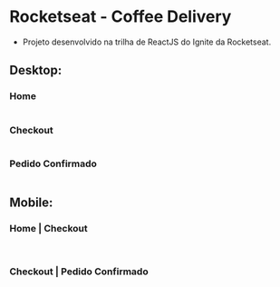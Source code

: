 # Rocketseat - Coffee Delivery

- Projeto desenvolvido na trilha de ReactJS do Ignite da Rocketseat.

## Desktop:

### Home

<img src="./public/readme-images/home-desktop-01.png" alt="" />

### Checkout

<img src="./public/readme-images/checkout-desktop-01.png" alt="" />

### Pedido Confirmado

<img src="./public/readme-images/confirmed-order-desktop-01.png" alt="" />

## Mobile:

### Home | Checkout

<div>
  <img src="./public/readme-images/home-mobile-01.png" alt="" />⠀⠀⠀⠀⠀⠀⠀⠀⠀⠀
  <img src="./public/readme-images/checkout-mobile-01.png" alt="" />
<div/>

### Checkout | Pedido Confirmado

<div>
  <img src="./public/readme-images/checkout-mobile-02.png" alt="" />⠀⠀⠀⠀⠀⠀⠀⠀⠀⠀
  <img src="./public/readme-images/confirmed-order-mobile-01.png" alt="" />
</div>
